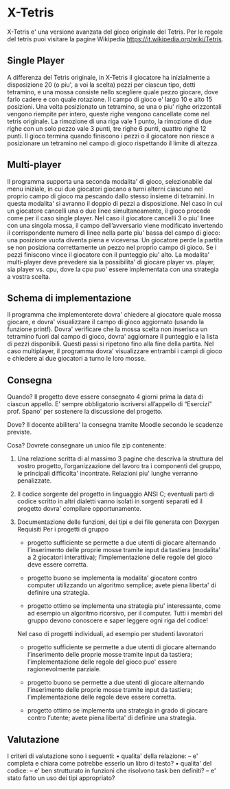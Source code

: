 # X-Tetris

X-Tetris e' una versione avanzata del gioco originale del Tetris. Per le regole del tetris puoi visitare la pagine
Wikipedia https://it.wikipedia.org/wiki/Tetris.


## Single Player

A differenza del Tetris originale, in X-Tetris il giocatore ha inizialmente a disposizione 20 (o piu', a voi la
scelta) pezzi per ciascun tipo, detti tetramino, e una mossa consiste nello scegliere quale pezzo giocare, dove
farlo cadere e con quale rotazione.
Il campo di gioco e' largo 10 e alto 15 posizioni. Una volta posizionato un tetramino, se una o piu' righe
orizzontali vengono riempite per intero, queste righe vengono cancellate come nel tetris originale.
La rimozione di una riga vale 1 punto, la rimozione di due righe con un solo pezzo vale 3 punti, tre righe 6
punti, quattro righe 12 punti.
Il gioco termina quando finiscono i pezzi o il giocatore non riesce a posizionare un tetramino nel campo di
gioco rispettando il limite di altezza.


## Multi-player

Il programma supporta una seconda modalita' di gioco, selezionabile dal menu iniziale, in cui due giocatori
giocano a turni alterni ciascuno nel proprio campo di gioco ma pescando dallo stesso insieme di tetramini.
In questa modalita' si avranno il doppio di pezzi a disposizione. Nel caso in cui un giocatore cancelli una
o due linee simultaneamente, il gioco procede come per il caso single player. Nel caso il giocatore cancelli
3 o piu' linee con una singola mossa, il campo dell’avversario viene modificato invertendo il corrispondente
numero di linee nella parte piu' bassa del campo di gioco: una posizione vuota diventa piena e viceversa.
Un giocatore perde la partita se non posiziona correttamente un pezzo nel proprio campo di gioco. Se i pezzi
finiscono vince il giocatore con il punteggio piu' alto.
La modalita' multi-player deve prevedere sia la possibilita' di giocare player vs. player, sia player vs. cpu, dove
la cpu puo' essere implementata con una strategia a vostra scelta.


## Schema di implementazione

Il programma che implementerete dovra' chiedere al giocatore quale mossa giocare, e dovra' visualizzare il
campo di gioco aggiornato (usando la funzione printf). Dovra' verificare che la mossa scelta non inserisca
un tetramino fuori dal campo di gioco, dovra' aggiornare il punteggio e la lista di pezzi disponibili. Questi
passi si ripetono fino alla fine della partita.
Nel caso multiplayer, il programma dovra' visualizzare entrambi i campi di gioco e chiedere ai due giocatori
a turno le loro mosse.

## Consegna

Quando?
Il progetto deve essere consegnato 4 giorni prima la data di ciascun appello. E’ sempre obbligatorio
iscriversi all’appello di “Esercizi” prof. Spano' per sostenere la discussione del progetto.

Dove?
Il docente abilitera' la consegna tramite Moodle secondo le scadenze previste.

Cosa?
Dovrete consegnare un unico file zip contenente:
1. Una relazione scritta di al massimo 3 pagine che descriva la struttura del vostro progetto,
	l’organizzazione del lavoro tra i componenti del gruppo, le principali difficolta' incontrate. Relazioni
	piu' lunghe verranno penalizzate.

2. Il codice sorgente del progetto in linguaggio ANSI C; eventuali parti di codice scritto in altri dialetti
	vanno isolati in sorgenti separati ed il progetto dovra' compilare opportunamente.

3. Documentazione delle funzioni, dei tipi e dei file generata con Doxygen
	Requisiti
	Per i progetti di gruppo

	* progetto sufficiente se permette a due utenti di giocare alternando l’inserimento delle proprie mosse
		tramite input da tastiera (modalita' a 2 giocatori interattiva); l’implementazione delle regole del gioco
		deve essere corretta.

	* progetto buono se implementa la modalita' giocatore contro computer utilizzando un algoritmo semplice;
		avete piena liberta' di definire una strategia.

	* progetto ottimo se implementa una strategia piu' interessante, come ad esempio un algoritmo ricorsivo,
		per il computer.
		Tutti i membri del gruppo devono conoscere e saper leggere ogni riga del codice!

	Nel caso di progetti individuali, ad esempio per studenti lavoratori

	* progetto sufficiente se permette a due utenti di giocare alternando l’inserimento delle proprie mosse
		tramite input da tastiera; l’implementazione delle regole del gioco puo' essere ragionevolmente parziale.

	* progetto buono se permette a due utenti di giocare alternando l’inserimento delle proprie mosse tramite
		input da tastiera; l’implementazione delle regole deve essere corretta.

	* progetto ottimo se implementa una strategia in grado di giocare contro l’utente; avete piena liberta'
		di definire una strategia.

## Valutazione

I criteri di valutazione sono i seguenti:
	• qualita' della relazione:
		– e' completa e chiara come potrebbe esserlo un libro di testo?
	• qualita' del codice:
		– e' ben strutturato in funzioni che risolvono task ben definiti?
		– e' stato fatto un uso dei tipi appropriato?